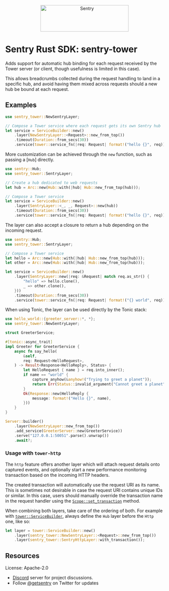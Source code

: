 <p align="center">
  <a href="https://sentry.io/?utm_source=github&utm_medium=logo" target="_blank">
    <img src="https://sentry-brand.storage.googleapis.com/sentry-wordmark-dark-280x84.png" alt="Sentry" width="280" height="84">
  </a>
</p>

# Sentry Rust SDK: sentry-tower

Adds support for automatic hub binding for each request received by the Tower server (or client,
though usefulness is limited in this case).

This allows breadcrumbs collected during the request handling to land in a specific hub, and
avoid having them mixed across requests should a new hub be bound at each request.

## Examples

```rust
use sentry_tower::NewSentryLayer;

// Compose a Tower service where each request gets its own Sentry hub
let service = ServiceBuilder::new()
    .layer(NewSentryLayer::<Request>::new_from_top())
    .timeout(Duration::from_secs(30))
    .service(tower::service_fn(|req: Request| format!("hello {}", req)));
```

More customization can be achieved through the `new` function, such as passing a [`Hub`]
directly.

```rust
use sentry::Hub;
use sentry_tower::SentryLayer;

// Create a hub dedicated to web requests
let hub = Arc::new(Hub::with(|hub| Hub::new_from_top(hub)));

// Compose a Tower service
let service = ServiceBuilder::new()
    .layer(SentryLayer::<_, _, Request>::new(hub))
    .timeout(Duration::from_secs(30))
    .service(tower::service_fn(|req: Request| format!("hello {}", req)));
```

The layer can also accept a closure to return a hub depending on the incoming request.

```rust
use sentry::Hub;
use sentry_tower::SentryLayer;

// Compose a Tower service
let hello = Arc::new(Hub::with(|hub| Hub::new_from_top(hub)));
let other = Arc::new(Hub::with(|hub| Hub::new_from_top(hub)));

let service = ServiceBuilder::new()
    .layer(SentryLayer::new(|req: &Request| match req.as_str() {
        "hello" => hello.clone(),
        _ => other.clone(),
    }))
    .timeout(Duration::from_secs(30))
    .service(tower::service_fn(|req: Request| format!("{} world", req)));
```

When using Tonic, the layer can be used directly by the Tonic stack:

```rust
use hello_world::{greeter_server::*, *};
use sentry_tower::NewSentryLayer;

struct GreeterService;

#[tonic::async_trait]
impl Greeter for GreeterService {
    async fn say_hello(
        &self,
        req: Request<HelloRequest>,
    ) -> Result<Response<HelloReply>, Status> {
        let HelloRequest { name } = req.into_inner();
        if name == "world" {
            capture_anyhow(&anyhow!("Trying to greet a planet"));
            return Err(Status::invalid_argument("Cannot greet a planet"));
        }
        Ok(Response::new(HelloReply {
            message: format!("Hello {}", name),
        }))
    }
}

Server::builder()
    .layer(NewSentryLayer::new_from_top())
    .add_service(GreeterServer::new(GreeterService))
    .serve("127.0.0.1:50051".parse().unwrap())
    .await?;
```

### Usage with `tower-http`

The `http` feature offers another layer which will attach request details
onto captured events, and optionally start a new performance monitoring
transaction based on the incoming HTTP headers.

The created transaction will automatically use the request URI as its name.
This is sometimes not desirable in case the request URI contains unique IDs
or similar. In this case, users should manually override the transaction name
in the request handler using the [`Scope::set_transaction`](https://docs.rs/sentry-tower/0.28.0/sentry_tower/sentry_core::Scope::set_transaction)
method.

When combining both layers, take care of the ordering of both. For example
with [`tower::ServiceBuilder`], always define the `Hub` layer before the `Http`
one, like so:

```rust
let layer = tower::ServiceBuilder::new()
    .layer(sentry_tower::NewSentryLayer::<Request>::new_from_top())
    .layer(sentry_tower::SentryHttpLayer::with_transaction());
```

[`tower::ServiceBuilder`]: https://docs.rs/tower/latest/tower/struct.ServiceBuilder.html

## Resources

License: Apache-2.0

- [Discord](https://discord.gg/ez5KZN7) server for project discussions.
- Follow [@getsentry](https://twitter.com/getsentry) on Twitter for updates
